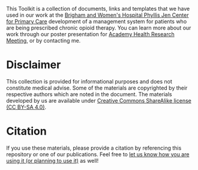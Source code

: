 This Toolkit is a collection of documents, links and templates that we have used in our work at the [Brigham and Women's Hospital Phyllis Jen Center for Primary Care](https://www.brighamandwomens.org/medicine/general-internal-medicine-and-primary-care/phyllis-jen-primary-care-center/overview) development of a management system for patients who are being prescribed chronic opioid therapy. You can learn more about our work through our poster presentation for [Academy Health Research Meeting](http://bit.ly/2URTHTr), or by contacting me.

# Disclaimer

This collection is provided for informational purposes and does not constitute medical advise. Some of the materials are copyrighted by their respective authors which are noted in the document. The materials developed by us are available under [Creative Commons ShareAlike license (CC BY-SA 4.0)](https://creativecommons.org/licenses/by-sa/4.0/).

# Citation

If you use these materials, please provide a citation by referencing this repository or one of our publications. Feel free to [let us know how you are using it (or planning to use it)](https://forms.gle/oxmtqSfyamC64hia7) as well!


